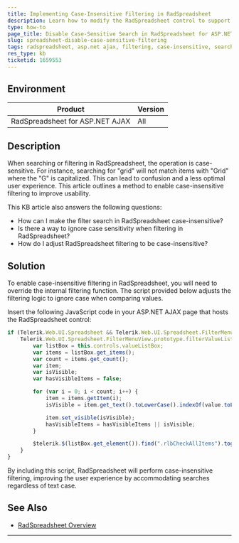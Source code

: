 ```yaml
---
title: Implementing Case-Insensitive Filtering in RadSpreadsheet
description: Learn how to modify the RadSpreadsheet control to support case-insensitive searches and filtering for a better user experience.
type: how-to
page_title: Disable Case-Sensitive Search in RadSpreadsheet for ASP.NET AJAX
slug: spreadsheet-disable-case-sensitive-filtering
tags: radspreadsheet, asp.net ajax, filtering, case-insensitive, search
res_type: kb
ticketid: 1659553
---
```


## Environment

| Product | Version |
| --- | --- |
| RadSpreadsheet for ASP.NET AJAX | All |

## Description

When searching or filtering in RadSpreadsheet, the operation is case-sensitive. For instance, searching for "grid" will not match items with "Grid" where the "G" is capitalized. This can lead to confusion and a less optimal user experience. This article outlines a method to enable case-insensitive filtering to improve usability.

This KB article also answers the following questions:

- How can I make the filter search in RadSpreadsheet case-insensitive?
- Is there a way to ignore case sensitivity when filtering in RadSpreadsheet?
- How do I adjust RadSpreadsheet filtering to be case-insensitive?

## Solution

To enable case-insensitive filtering in RadSpreadsheet, you will need to override the internal filtering function. The script provided below adjusts the filtering logic to ignore case when comparing values.

Insert the following JavaScript code in your ASP.NET AJAX page that hosts the RadSpreadsheet control:

````JavaScript
if (Telerik.Web.UI.Spreadsheet && Telerik.Web.UI.Spreadsheet.FilterMenuView) {
    Telerik.Web.UI.Spreadsheet.FilterMenuView.prototype.filterValueListBox = function (value) {
        var listBox = this.controls.valueListBox;
        var items = listBox.get_items();
        var count = items.get_count();
        var item;
        var isVisible;
        var hasVisibleItems = false;

        for (var i = 0; i < count; i++) {
            item = items.getItem(i);
            isVisible = item.get_text().toLowerCase().indexOf(value.toLowerCase()) > -1;

            item.set_visible(isVisible);
            hasVisibleItems = hasVisibleItems || isVisible;
        }

        $telerik.$(listBox.get_element()).find(".rlbCheckAllItems").toggle(hasVisibleItems);
    }
}
````

By including this script, RadSpreadsheet will perform case-insensitive filtering, improving the user experience by accommodating searches regardless of text case.

## See Also

- [RadSpreadsheet Overview](https://docs.telerik.com/devtools/aspnet-ajax/controls/spreadsheet/overview)

---
